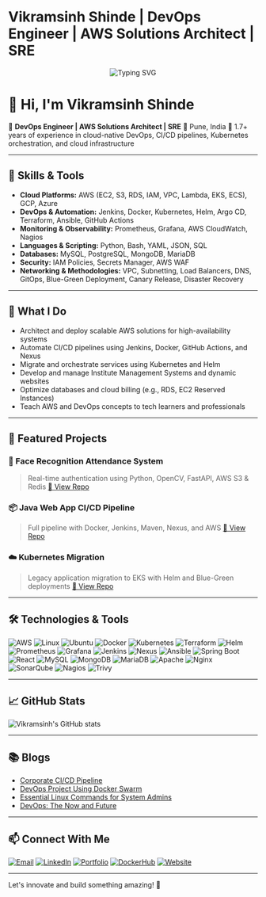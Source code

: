 # Vikramsinh Shinde | DevOps Engineer | AWS Solutions Architect | SRE

<div align="center">
  <img src="https://readme-typing-svg.herokuapp.com?font=Fira+Code&weight=600&size=24&duration=3000&pause=1000&color=1e90ff&center=true&vCenter=true&width=800&lines=DevOps+Engineer;AWS+Certified+Solutions+Architect;Kubernetes+Specialist;Infrastructure+as+Code+Expert;CI%2FCD+Pipeline+Automation" alt="Typing SVG" />
</div>

# 👋 Hi, I'm Vikramsinh Shinde

🚀 **DevOps Engineer | AWS Solutions Architect | SRE**
📍 Pune, India
💼 1.7+ years of experience in cloud-native DevOps, CI/CD pipelines, Kubernetes orchestration, and cloud infrastructure

---

## 🔧 Skills & Tools

* **Cloud Platforms:** AWS (EC2, S3, RDS, IAM, VPC, Lambda, EKS, ECS), GCP, Azure
* **DevOps & Automation:** Jenkins, Docker, Kubernetes, Helm, Argo CD, Terraform, Ansible, GitHub Actions
* **Monitoring & Observability:** Prometheus, Grafana, AWS CloudWatch, Nagios
* **Languages & Scripting:** Python, Bash, YAML, JSON, SQL
* **Databases:** MySQL, PostgreSQL, MongoDB, MariaDB
* **Security:** IAM Policies, Secrets Manager, AWS WAF
* **Networking & Methodologies:** VPC, Subnetting, Load Balancers, DNS, GitOps, Blue-Green Deployment, Canary Release, Disaster Recovery

---

## 🧠 What I Do

* Architect and deploy scalable AWS solutions for high-availability systems
* Automate CI/CD pipelines using Jenkins, Docker, GitHub Actions, and Nexus
* Migrate and orchestrate services using Kubernetes and Helm
* Develop and manage Institute Management Systems and dynamic websites
* Optimize databases and cloud billing (e.g., RDS, EC2 Reserved Instances)
* Teach AWS and DevOps concepts to tech learners and professionals

---

## 📂 Featured Projects

### 🧠 Face Recognition Attendance System

> Real-time authentication using Python, OpenCV, FastAPI, AWS S3 & Redis
> [🔗 View Repo](https://github.com/yourusername/face-recognition-attendance)

### 📦 Java Web App CI/CD Pipeline

> Full pipeline with Docker, Jenkins, Maven, Nexus, and AWS
> [🔗 View Repo](https://github.com/yourusername/java-cicd-pipeline)

### ☁️ Kubernetes Migration

> Legacy application migration to EKS with Helm and Blue-Green deployments
> [🔗 View Repo](https://github.com/yourusername/kubernetes-migration)

---

## 🛠️ Technologies & Tools

![AWS](https://img.shields.io/badge/AWS-232F3E?style=for-the-badge\&logo=amazon-aws\&logoColor=orange)
![Linux](https://img.shields.io/badge/Linux-FCC624?style=for-the-badge\&logo=linux\&logoColor=black)
![Ubuntu](https://img.shields.io/badge/Ubuntu-FCC624?style=for-the-badge\&logo=ubuntu\&logoColor=black)
![Docker](https://img.shields.io/badge/Docker-2496ED?style=for-the-badge\&logo=docker\&logoColor=white)
![Kubernetes](https://img.shields.io/badge/Kubernetes-326CE5?style=for-the-badge\&logo=kubernetes\&logoColor=white)
![Terraform](https://img.shields.io/badge/Terraform-623CE4?style=for-the-badge\&logo=terraform\&logoColor=white)
![Helm](https://img.shields.io/badge/Helm-0F1689?style=for-the-badge\&logo=helm\&logoColor=white)
![Prometheus](https://img.shields.io/badge/Prometheus-E6522C?style=for-the-badge\&logo=prometheus\&logoColor=white)
![Grafana](https://img.shields.io/badge/Grafana-F46800?style=for-the-badge\&logo=grafana\&logoColor=white)
![Jenkins](https://img.shields.io/badge/Jenkins-D24939?style=for-the-badge\&logo=jenkins\&logoColor=white)
![Nexus](https://img.shields.io/badge/Nexus-1E2A3A?style=for-the-badge\&logo=sonatype\&logoColor=white)
![Ansible](https://img.shields.io/badge/Ansible-EE0000?style=for-the-badge\&logo=ansible\&logoColor=white)
![Spring Boot](https://img.shields.io/badge/Spring_Boot-6DB33F?style=for-the-badge\&logo=spring-boot\&logoColor=white)
![React](https://img.shields.io/badge/React-61DAFB?style=for-the-badge\&logo=react\&logoColor=white)
![MySQL](https://img.shields.io/badge/MySQL-4479A1?style=for-the-badge\&logo=mysql\&logoColor=white)
![MongoDB](https://img.shields.io/badge/MongoDB-47A248?style=for-the-badge\&logo=mongodb\&logoColor=white)
![MariaDB](https://img.shields.io/badge/MariaDB-003545?style=for-the-badge\&logo=mariadb\&logoColor=white)
![Apache](https://img.shields.io/badge/Apache-D22128?style=for-the-badge\&logo=apache\&logoColor=white)
![Nginx](https://img.shields.io/badge/Nginx-009639?style=for-the-badge\&logo=nginx\&logoColor=white)
![SonarQube](https://img.shields.io/badge/SonarQube-4E9BCD?style=for-the-badge\&logo=sonarqube\&logoColor=white)
![Nagios](https://img.shields.io/badge/Nagios-000000?style=for-the-badge\&logo=nagios\&logoColor=white)
![Trivy](https://img.shields.io/badge/Trivy-EE0000?style=for-the-badge\&logo=trivy\&logoColor=white)

---

## 📈 GitHub Stats

![Vikramsinh's GitHub stats](https://github-readme-stats.vercel.app/api?username=vikramsinhshinde\&show_icons=true\&theme=radical)

---

## 📚 Blogs

* [Corporate CI/CD Pipeline](https://vikramsinhshindes.blogspot.com/2024/12/corporate-cicd-pipeline.html)
* [DevOps Project Using Docker Swarm](https://vikramsinhshindes.blogspot.com/2025/01/devops-project-by-using-docker-swarm.html)
* [Essential Linux Commands for System Admins](https://vikramsinhshindes.blogspot.com/2024/12/essential-linux-commands-for-system.html)
* [DevOps: The Now and Future](https://vikramsinhshindes.blogspot.com/2024/12/devops-now-and-future.html)

---

## 📫 Connect With Me

[![Email](https://img.shields.io/badge/Email-D14836?style=for-the-badge\&logo=gmail\&logoColor=white)](mailto:vikramsinhshindesinh@gmail.com)
[![LinkedIn](https://img.shields.io/badge/LinkedIn-0077B5?style=for-the-badge\&logo=linkedin\&logoColor=white)](https://www.linkedin.com/in/vikramsinh-shinde-b9285aa4)
[![Portfolio](https://img.shields.io/badge/Portfolio-000000?style=for-the-badge\&logo=github\&logoColor=blue)](https://vikramsinhshinde.github.io/portfolio/)
[![DockerHub](https://img.shields.io/badge/DockerHub-2496ED?style=for-the-badge\&logo=docker\&logoColor=white)](https://hub.docker.com/u/vikramsinhshinde)
[![Website](https://img.shields.io/badge/Website-FF5722?style=for-the-badge\&logo=google-chrome\&logoColor=white)](https://pjsofttech.in)

---

Let's innovate and build something amazing! 🚀
